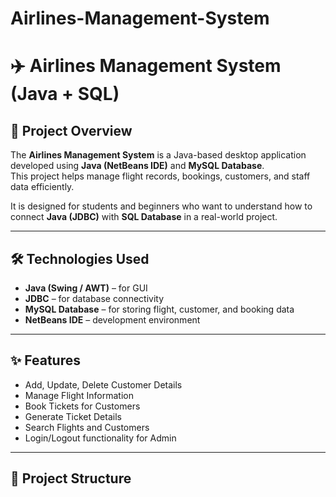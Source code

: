 # Airlines-Management-System
# ✈️ Airlines Management System (Java + SQL)

## 📌 Project Overview
The **Airlines Management System** is a Java-based desktop application developed using **Java (NetBeans IDE)** and **MySQL Database**.  
This project helps manage flight records, bookings, customers, and staff data efficiently.

It is designed for students and beginners who want to understand how to connect **Java (JDBC)** with **SQL Database** in a real-world project.

---

## 🛠️ Technologies Used
- **Java (Swing / AWT)** – for GUI  
- **JDBC** – for database connectivity  
- **MySQL Database** – for storing flight, customer, and booking data  
- **NetBeans IDE** – development environment  

---

## ✨ Features
- Add, Update, Delete Customer Details  
- Manage Flight Information  
- Book Tickets for Customers  
- Generate Ticket Details  
- Search Flights and Customers  
- Login/Logout functionality for Admin  

---

## 📂 Project Structure
